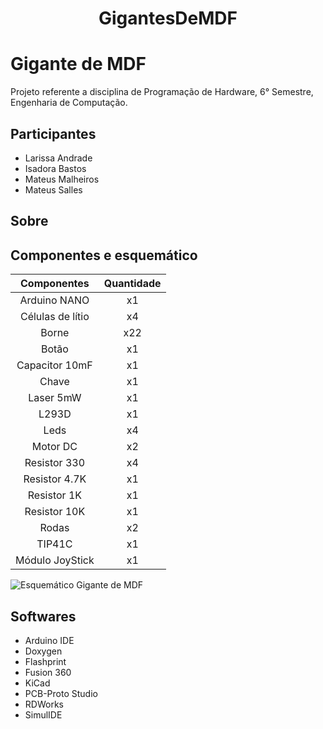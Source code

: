 <h1 align= "center">GigantesDeMDF</h1>

# Gigante de MDF

Projeto referente a disciplina de Programação de Hardware, 6° Semestre, Engenharia de Computação.

## Participantes

- Larissa Andrade
- Isadora Bastos
- Mateus Malheiros
- Mateus Salles

## Sobre


## Componentes e esquemático

|   Componentes   | Quantidade |
|:---------------:|:----------:|
| Arduino NANO    |     x1     |
| Células de lítio|     x4     |
| Borne           |     x22    |
| Botão           |     x1     |
| Capacitor 10mF  |     x1     |
| Chave           |     x1     |
| Laser 5mW       |     x1     |
| L293D           |     x1     |
| Leds            |     x4     |
| Motor DC        |     x2     |
| Resistor 330    |     x4     |
| Resistor 4.7K   |     x1     |
| Resistor 1K     |     x1     |
| Resistor 10K    |     x1     |
| Rodas           |     x2     |
| TIP41C          |     x1     |
| Módulo JoyStick |     x1     |

![Esquemático Gigante de MDF]()

## Softwares

- Arduino IDE
- Doxygen
- Flashprint
- Fusion 360
- KiCad
- PCB-Proto Studio 
- RDWorks
- SimulIDE
